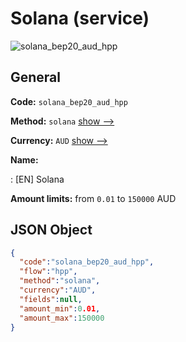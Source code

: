 
# Solana (service) 
![solana_bep20_aud_hpp](https://static.openfintech.io/payment_methods/solana_bep20_aud_hpp/logo.svg?w=400&c=v0.59.26#w200)  

## General 
 
**Code:** `solana_bep20_aud_hpp` 
 
**Method:** `solana` 
 [show -->](/payment-methods/solana/) 
 
**Currency:** `AUD` [show -->](/currencies/AUD/) 
 
**Name:** 
 
:	[EN] Solana 
 
**Amount limits:** from `0.01` to `150000` AUD 

## JSON Object 

```json
{
  "code":"solana_bep20_aud_hpp",
  "flow":"hpp",
  "method":"solana",
  "currency":"AUD",
  "fields":null,
  "amount_min":0.01,
  "amount_max":150000
}
```  
